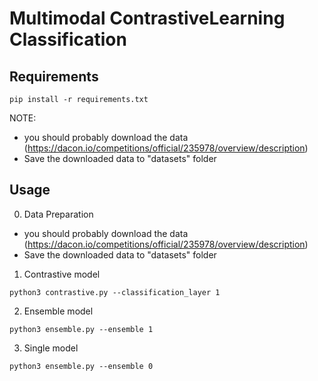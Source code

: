 # Multimodal ContrastiveLearning Classification 

## Requirements
```
pip install -r requirements.txt
```
NOTE: 
- you should probably download the data (https://dacon.io/competitions/official/235978/overview/description) 
- Save the downloaded data to "datasets" folder

## Usage

0. Data Preparation
- you should probably download the data (https://dacon.io/competitions/official/235978/overview/description) 
- Save the downloaded data to "datasets" folder


1. Contrastive model 
```
python3 contrastive.py --classification_layer 1 
```

2. Ensemble model 
```
python3 ensemble.py --ensemble 1  
```

3. Single model 
```
python3 ensemble.py --ensemble 0 
```

